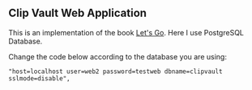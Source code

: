 ## Clip Vault Web Application

This is an implementation of the book [Let's Go](https://lets-go.alexedwards.net/). Here I use PostgreSQL Database.

Change the code below according to the database you are using:

```
"host=localhost user=web2 password=testweb dbname=clipvault sslmode=disable",
```
